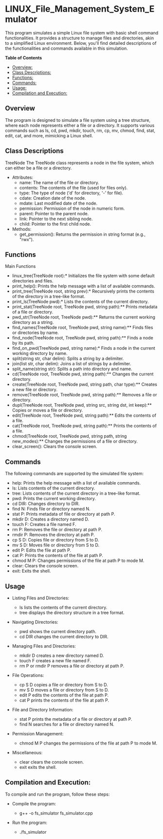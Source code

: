 # LINUX_File_Management_System_Emulator <!-- omit in toc -->


This program simulates a simple Linux file system with basic shell command functionalities. It provides a structure to manage files and directories, akin to a simplified Linux environment. Below, you'll find detailed descriptions of the functionalities and commands available in this simulation.


**Table of Contents**
- [Overview:](#overview)
- [Class Descriptions:](#class-descriptions)
- [Functions:](#functions)
- [Commands:](#commands)
- [Usage:](#usage)
- [Compilation and Execution:](#compilation-and-execution)


## Overview
The program is designed to simulate a file system using a tree structure, where each node represents either a file or a directory. It supports various commands such as ls, cd, pwd, mkdir, touch, rm, cp, mv, chmod, find, stat, edit, cat, and more, mimicking a Linux shell.
  
## Class Descriptions
TreeNode
The TreeNode class represents a node in the file system, which can either be a file or a directory.

- Attributes:
  - name: The name of the file or directory.
  - contents: The contents of the file (used for files only).
  - type: The type of node ('d' for directory, '-' for file).
  - cdate: Creation date of the node.
  - mdate: Last modified date of the node.
  - permission: Permission of the node in numeric form.
  - parent: Pointer to the parent node.
  - link: Pointer to the next sibling node.
  - child: Pointer to the first child node.
- Methods:
  - get_permission(): Returns the permission in string format (e.g., "rwx").


## Functions  
Main Functions
- linux_tree(TreeNode root):* Initializes the file system with some default directories and files.
- print_help(): Prints the help message with a list of available commands.
- print_tree(TreeNode root, string prev):* Recursively prints the contents of the directory in a tree-like format.
- print_ls(TreeNode pwd):* Lists the contents of the current directory.
- print_stat(TreeNode root, TreeNode pwd, string path):** Prints metadata of a file or directory.
- pwd_str(TreeNode root, TreeNode pwd):** Returns the current working directory as a string.
- find_names(TreeNode root, TreeNode pwd, string name):** Finds files or directories by name.
- find_node(TreeNode root, TreeNode pwd, string path):** Finds a node by its path.
- find_on_pwd(TreeNode pwd, string name):* Finds a node in the current working directory by name.
- split(string str, char delim): Splits a string by a delimiter.
- join(list<string> str, char delim): Joins a list of strings by a delimiter.
- split_name(string str): Splits a path into directory and name.
- cd(TreeNode root, TreeNode pwd, string path):** Changes the current directory.
- create(TreeNode root, TreeNode pwd, string path, char type):** Creates a new file or directory.
- remove(TreeNode root, TreeNode pwd, string path):** Removes a file or directory.
- dupl(TreeNode root, TreeNode pwd, string src, string dst, int keep):** Copies or moves a file or directory.
- edit(TreeNode root, TreeNode pwd, string path):** Edits the contents of a file.
- cat(TreeNode root, TreeNode pwd, string path):** Prints the contents of a file.
- chmod(TreeNode root, TreeNode pwd, string path, string new_modes):** Changes the permissions of a file or directory.
- clear_screen(): Clears the console screen.

## Commands
 The following commands are supported by the simulated file system:

- help: Prints the help message with a list of available commands.
- ls: Lists contents of the current directory.
- tree: Lists contents of the current directory in a tree-like format.
- pwd: Prints the current working directory.
- cd DIR: Changes directory to DIR.
- find N: Finds file or directory named N.
- stat P: Prints metadata of file or directory at path P.
- mkdir D: Creates a directory named D.
- touch F: Creates a file named F.
- rm P: Removes the file or directory at path P.
- rmdir P: Removes the directory at path P.
- cp S D: Copies file or directory from S to D.
- mv S D: Moves file or directory from S to D.
- edit P: Edits the file at path P.
- cat P: Prints the contents of the file at path P.
- chmod M P: Changes permissions of the file at path P to mode M.
- clear: Clears the console screen.
- exit: Exits the shell.

## Usage
- Listing Files and Directories:

  - ls lists the contents of the current directory.
  - tree displays the directory structure in a tree format.
    
- Navigating Directories:

  - pwd shows the current directory path.
  - cd DIR changes the current directory to DIR.
    
- Managing Files and Directories:

  - mkdir D creates a new directory named D.
  - touch F creates a new file named F.
  - rm P or rmdir P removes a file or directory at path P.
 
- File Operations:

  - cp S D copies a file or directory from S to D.
  - mv S D moves a file or directory from S to D.
  - edit P edits the contents of the file at path P.
  - cat P prints the contents of the file at path P.
    
- File and Directory Information:

  - stat P prints the metadata of a file or directory at path P.
  - find N searches for a file or directory named N.
 
- Permission Management:

  - chmod M P changes the permissions of the file at path P to mode M.
    
- Miscellaneous:

  - clear clears the console screen.
  - exit exits the shell.

## Compilation and Execution:
To compile and run the program, follow these steps:

- Compile the program:

    - g++ -o fs_simulator fs_simulator.cpp
   
- Run the program:

   - ./fs_simulator

